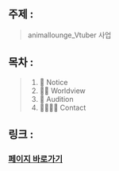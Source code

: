 ## 주제 :

> animallounge_Vtuber 사업

## 목차 :

> 1. 🏡 Notice
> 2. 👨‍💻 Worldview
> 3. 🤿 Audition
> 4. 👨‍👩‍👦‍👦 Contact

## 링크 :

### [페이지 바로가기](https://aydenote.github.io/Portfolio/)
